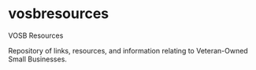 # vosbresources
VOSB Resources

Repository of links, resources, and information relating to Veteran-Owned Small Businesses.

